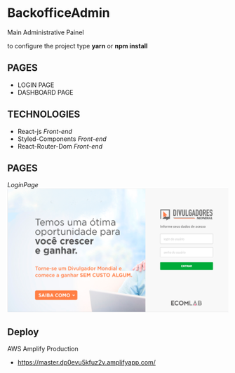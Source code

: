 # BackofficeAdmin

Main Administrative Painel

to configure the project type **yarn** or **npm install**

## PAGES

- LOGIN PAGE
- DASHBOARD PAGE

## TECHNOLOGIES

- React-js _Front-end_
- Styled-Components _Front-end_
- React-Router-Dom _Front-end_

## PAGES

_LoginPage_
![alt](https://raw.githubusercontent.com/NicolasCoelho/BackofficeAdmin/master/src/Assets/Page_Login_Idea.png?token=AIOFMU4V5O5ZCUBQ6ZAPJDK7NTXZA)

## Deploy
AWS Amplify
Production
- https://master.dp0evu5kfuz2v.amplifyapp.com/
